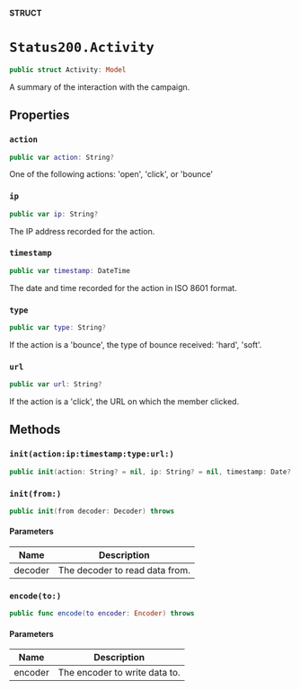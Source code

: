 **STRUCT**

# `Status200.Activity`

```swift
public struct Activity: Model
```

A summary of the interaction with the campaign.

## Properties
### `action`

```swift
public var action: String?
```

One of the following actions: 'open', 'click', or 'bounce'

### `ip`

```swift
public var ip: String?
```

The IP address recorded for the action.

### `timestamp`

```swift
public var timestamp: DateTime
```

The date and time recorded for the action in ISO 8601 format.

### `type`

```swift
public var type: String?
```

If the action is a 'bounce', the type of bounce received: 'hard', 'soft'.

### `url`

```swift
public var url: String?
```

If the action is a 'click', the URL on which the member clicked.

## Methods
### `init(action:ip:timestamp:type:url:)`

```swift
public init(action: String? = nil, ip: String? = nil, timestamp: Date? = nil, type: String? = nil, url: String? = nil)
```

### `init(from:)`

```swift
public init(from decoder: Decoder) throws
```

#### Parameters

| Name | Description |
| ---- | ----------- |
| decoder | The decoder to read data from. |

### `encode(to:)`

```swift
public func encode(to encoder: Encoder) throws
```

#### Parameters

| Name | Description |
| ---- | ----------- |
| encoder | The encoder to write data to. |
